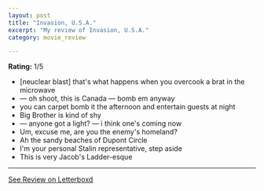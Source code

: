```yaml
---
layout: post
title: "Invasion, U.S.A."
excerpt: "My review of Invasion, U.S.A."
category: movie_review

---
```


**Rating:** 1/5

* [neuclear blast] that's what happens when you overcook a brat in the microwave 
* — oh shoot, this is Canada — bomb em anyway 
* you can carpet bomb it the afternoon and entertain guests at night
* Big Brother is kind of shy
* — anyone got a light? — i think one's coming now
* Um, excuse me, are you the enemy's homeland?
* Ah the sandy beaches of Dupont Circle
* I'm your personal Stalin representative, step aside
* This is very Jacob's Ladder-esque

<hr>

[See Review on Letterboxd](https://boxd.it/5jjwU5)
